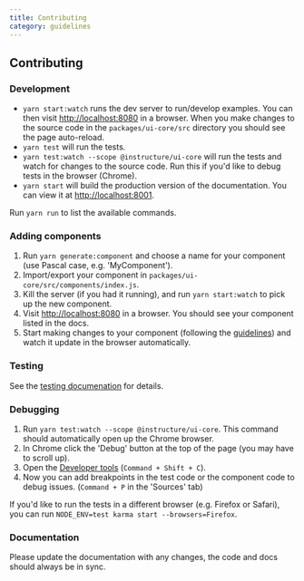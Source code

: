 ```yaml
---
title: Contributing
category: guidelines
---
```


## Contributing

### Development

- `yarn start:watch` runs the dev server to run/develop examples. You can then visit [http://localhost:8080](http://localhost:8080) in a browser. When you make changes to the source code in the `packages/ui-core/src` directory you should see the page auto-reload.
- `yarn test` will run the tests.
- `yarn test:watch --scope @instructure/ui-core` will run the tests and watch for changes to the source code. Run this if you'd like to debug tests in the browser (Chrome).
- `yarn start` will build the production version of the documentation. You can view it at [http://localhost:8001](http://localhost:8001).

Run `yarn run` to list the available commands.


### Adding components

1. Run `yarn generate:component` and choose a name for your component (use Pascal case, e.g. 'MyComponent').
2. Import/export your component in `packages/ui-core/src/components/index.js`.
3. Kill the server (if you had it running), and run `yarn start:watch` to pick up the new component.
4. Visit [http://localhost:8080](http://localhost:8080) in a browser. You should see your component listed in the docs.
5. Start making changes to your component (following the [guidelines](#component-guidelines)) and watch it update in the browser automatically.


### Testing

See the [testing documenation](#testing-components) for details.


### Debugging

1. Run `yarn test:watch --scope @instructure/ui-core`. This command should automatically open up the Chrome browser.
2. In Chrome click the 'Debug' button at the top of the page (you may have to scroll up).
3. Open the [Developer tools](https://developers.google.com/web/tools/chrome-devtools/debug/?hl=en) (`Command + Shift + C`).
3. Now you can add breakpoints in the test code or the component code to debug issues. (`Command + P` in the 'Sources' tab)

If you'd like to run the tests in a different browser (e.g. Firefox or Safari), you can run
`NODE_ENV=test karma start --browsers=Firefox`.

### Documentation

Please update the documentation with any changes, the code and docs should
always be in sync.
